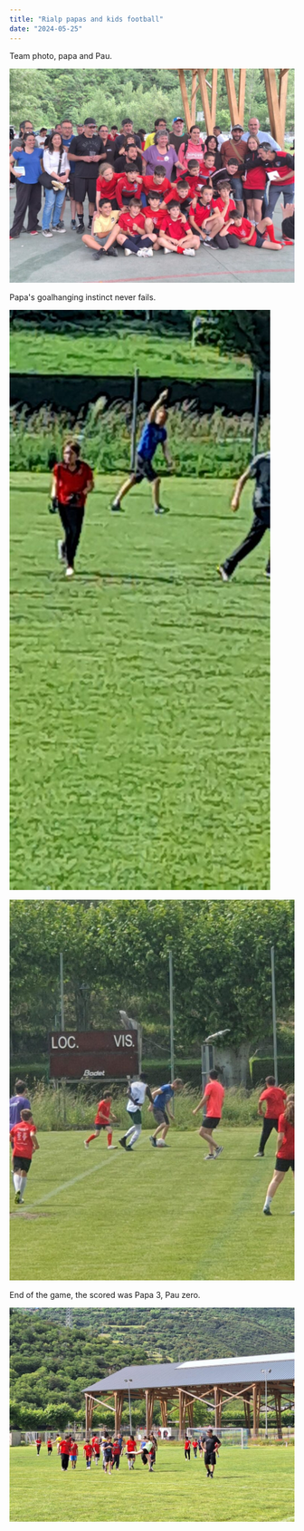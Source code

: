 ```yaml
---
title: "Rialp papas and kids football"
date: "2024-05-25"
---
```


Team photo, papa and Pau.

![](images/img-20240525-wa00666896574786538663897-1024x768.jpg)

Papa's goalhanging instinct never fails.

![](images/20240525_1639138726790145865274563-461x1024.jpg)

![](images/img-20240525-wa00002797967410752936980-768x1024.jpg)

End of the game, the scored was Papa 3, Pau zero.

![](images/img-20240525-wa00176134965922257379711-1024x768.jpg)
